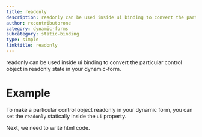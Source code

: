 ```yaml
---
title: readonly
description: readonly can be used inside ui binding to convert the particular control object in readonly state in your dynamic-form.
author: rxcontributorone
category: dynamic-forms
subcategory: static-binding
type: simple
linktitle: readonly
---
```


<div class="title-bar"><p>readonly can be used inside ui binding to convert the particular control object in readonly state in your dynamic-form.</p></div>

# Example

To make a particular control object readonly in your dynamic form, you can set the `readonly` statically inside the `ui` property.

<div component="app-code" key="readonly-complete-component"></div>
Next, we need to write html code.
<div component="app-code" key="readonly-complete-html"></div>
<div component="app-example-runner" ref-component="app-readonly-complete"></div>

